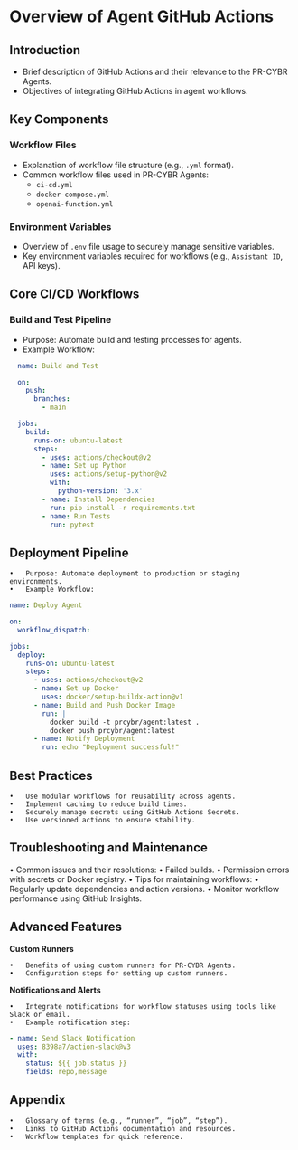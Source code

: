 # Overview of Agent GitHub Actions

<!--
Key Objectives for this Document:
1. Define the purpose and role of GitHub Actions in the PR-CYBR Agent ecosystem.
2. Provide a clear structure for implementing CI/CD workflows.
3. Offer examples and templates for common automation tasks.
4. Outline best practices for managing and maintaining GitHub Actions.
-->

## Introduction

- Brief description of GitHub Actions and their relevance to the PR-CYBR Agents.
- Objectives of integrating GitHub Actions in agent workflows.

## Key Components

### Workflow Files
- Explanation of workflow file structure (e.g., `.yml` format).
- Common workflow files used in PR-CYBR Agents:
  - `ci-cd.yml`
  - `docker-compose.yml`
  - `openai-function.yml`

### Environment Variables
- Overview of `.env` file usage to securely manage sensitive variables.
- Key environment variables required for workflows (e.g., `Assistant ID`, API keys).

## Core CI/CD Workflows

### Build and Test Pipeline
- Purpose: Automate build and testing processes for agents.
- Example Workflow:

```yaml
  name: Build and Test

  on:
    push:
      branches:
        - main

  jobs:
    build:
      runs-on: ubuntu-latest
      steps:
        - uses: actions/checkout@v2
        - name: Set up Python
          uses: actions/setup-python@v2
          with:
            python-version: '3.x'
        - name: Install Dependencies
          run: pip install -r requirements.txt
        - name: Run Tests
          run: pytest
```

## Deployment Pipeline

	•	Purpose: Automate deployment to production or staging environments.
	•	Example Workflow:

```yaml
name: Deploy Agent

on:
  workflow_dispatch:

jobs:
  deploy:
    runs-on: ubuntu-latest
    steps:
      - uses: actions/checkout@v2
      - name: Set up Docker
        uses: docker/setup-buildx-action@v1
      - name: Build and Push Docker Image
        run: |
          docker build -t prcybr/agent:latest .
          docker push prcybr/agent:latest
      - name: Notify Deployment
        run: echo "Deployment successful!"
```

## Best Practices

	•	Use modular workflows for reusability across agents.
	•	Implement caching to reduce build times.
	•	Securely manage secrets using GitHub Actions Secrets.
	•	Use versioned actions to ensure stability.

## Troubleshooting and Maintenance

•	Common issues and their resolutions:
	•	Failed builds.
	•	Permission errors with secrets or Docker registry.
•	Tips for maintaining workflows:
	•	Regularly update dependencies and action versions.
	•	Monitor workflow performance using GitHub Insights.

## Advanced Features

**Custom Runners**

	•	Benefits of using custom runners for PR-CYBR Agents.
	•	Configuration steps for setting up custom runners.

**Notifications and Alerts**

	•	Integrate notifications for workflow statuses using tools like Slack or email.
	•	Example notification step:

```yaml
- name: Send Slack Notification
  uses: 8398a7/action-slack@v3
  with:
    status: ${{ job.status }}
    fields: repo,message
```

## Appendix

	•	Glossary of terms (e.g., “runner”, “job”, “step”).
	•	Links to GitHub Actions documentation and resources.
	•	Workflow templates for quick reference.
